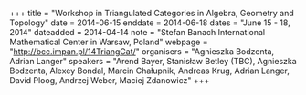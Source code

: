 +++
title = "Workshop in Triangulated Categories in Algebra, Geometry and Topology"
date = 2014-06-15
enddate = 2014-06-18
dates = "June 15 - 18, 2014"
dateadded = 2014-04-14
note = "Stefan Banach International Mathematical Center in Warsaw, Poland"
webpage = "http://bcc.impan.pl/14TriangCat/"
organisers = "Agnieszka Bodzenta, Adrian Langer"
speakers = "Arend Bayer, Stanis&#322;aw Betley (TBC), Agnieszka Bodzenta, Alexey Bondal, Marcin Cha&#322;upnik, Andreas Krug, Adrian Langer, David Ploog, Andrzej Weber, Maciej Zdanowicz"
+++
